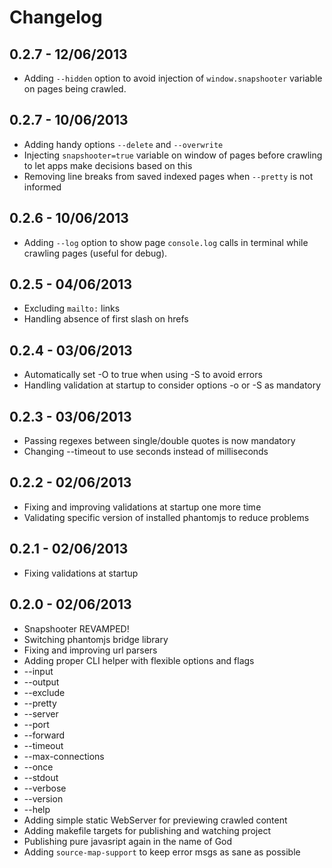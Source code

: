 # Changelog

## 0.2.7 - 12/06/2013
 * Adding `--hidden` option to avoid injection of `window.snapshooter` variable
 on pages being crawled.

## 0.2.7 - 10/06/2013
 * Adding handy options `--delete` and `--overwrite`
 * Injecting `snapshooter=true` variable on window of pages before crawling to
 let apps make decisions based on this
 * Removing line breaks from saved indexed pages when `--pretty` is not informed

## 0.2.6 - 10/06/2013
 * Adding `--log` option to show page `console.log` calls in terminal while
 crawling pages (useful for debug).

## 0.2.5 - 04/06/2013
 * Excluding `mailto:` links
 * Handling absence of first slash on hrefs

## 0.2.4 - 03/06/2013
 * Automatically set -O to true when using -S to avoid errors
 * Handling validation at startup to consider options -o or -S as mandatory 

## 0.2.3 - 03/06/2013
 * Passing regexes between single/double quotes is now mandatory
 * Changing --timeout to use seconds instead of milliseconds

## 0.2.2 - 02/06/2013
 * Fixing and improving validations at startup one more time
 * Validating specific version of installed phantomjs to reduce problems

## 0.2.1 - 02/06/2013
 * Fixing validations at startup

## 0.2.0 - 02/06/2013
 * Snapshooter REVAMPED!
 * Switching phantomjs bridge library
 * Fixing and improving url parsers
 * Adding proper CLI helper with flexible options and flags
  * --input
  * --output
  * --exclude
  * --pretty
  * --server
  * --port
  * --forward
  * --timeout
  * --max-connections
  * --once
  * --stdout
  * --verbose
  * --version
  * --help
 * Adding simple static WebServer for previewing crawled content
 * Adding makefile targets for publishing and watching project
 * Publishing pure javasript again in the name of God
 * Adding `source-map-support` to keep error msgs as sane as possible